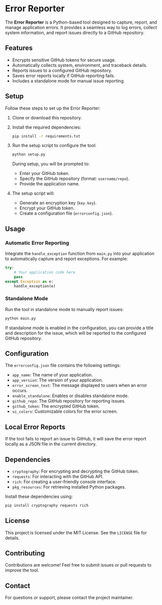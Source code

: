 # Error Reporter

The **Error Reporter** is a Python-based tool designed to capture, report, and manage application errors. It provides a seamless way to log errors, collect system information, and report issues directly to a GitHub repository.

## Features

- Encrypts sensitive GitHub tokens for secure usage.
- Automatically collects system, environment, and traceback details.
- Reports issues to a configured GitHub repository.
- Saves error reports locally if GitHub reporting fails.
- Includes a standalone mode for manual issue reporting.

## Setup

Follow these steps to set up the Error Reporter:

1. Clone or download this repository.
2. Install the required dependencies:

   ```bash
   pip install -r requirements.txt
   ```

3. Run the setup script to configure the tool:

   ```bash
   python setup.py
   ```

   During setup, you will be prompted to:
   - Enter your GitHub token.
   - Specify the GitHub repository (format: `username/repo`).
   - Provide the application name.

4. The setup script will:
   - Generate an encryption key (`key.key`).
   - Encrypt your GitHub token.
   - Create a configuration file (`errorconfig.json`).

## Usage

### Automatic Error Reporting

Integrate the `handle_exception` function from `main.py` into your application to automatically capture and report exceptions. For example:

```python
try:
    # Your application code here
    pass
except Exception as e:
    handle_exception(e)
```

### Standalone Mode

Run the tool in standalone mode to manually report issues:

```bash
python main.py
```

If standalone mode is enabled in the configuration, you can provide a title and description for the issue, which will be reported to the configured GitHub repository.

## Configuration

The `errorconfig.json` file contains the following settings:

- `app_name`: The name of your application.
- `app_version`: The version of your application.
- `error_screen_text`: The message displayed to users when an error occurs.
- `enable_standalone`: Enables or disables standalone mode.
- `github_repo`: The GitHub repository for reporting issues.
- `github_token`: The encrypted GitHub token.
- `ui_colors`: Customizable colors for the error screen.

## Local Error Reports

If the tool fails to report an issue to GitHub, it will save the error report locally as a JSON file in the current directory.

## Dependencies

- `cryptography`: For encrypting and decrypting the GitHub token.
- `requests`: For interacting with the GitHub API.
- `rich`: For creating a user-friendly console interface.
- `pkg_resources`: For retrieving installed Python packages.

Install these dependencies using:

```bash
pip install cryptography requests rich
```

## License

This project is licensed under the MIT License. See the `LICENSE` file for details.

## Contributing

Contributions are welcome! Feel free to submit issues or pull requests to improve the tool.

## Contact

For questions or support, please contact the project maintainer.

